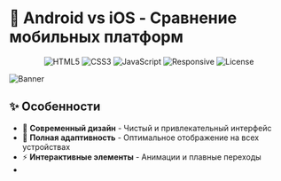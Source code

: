 # 📱 Android vs iOS - Сравнение мобильных платформ

<div align="center">

![HTML5](https://img.shields.io/badge/HTML5-E34F26?style=for-the-badge&logo=html5&logoColor=white)
![CSS3](https://img.shields.io/badge/CSS3-1572B6?style=for-the-badge&logo=css3&logoColor=white)
![JavaScript](https://img.shields.io/badge/JavaScript-F7DF1E?style=for-the-badge&logo=javascript&logoColor=black)
![Responsive](https://img.shields.io/badge/Responsive-Yes-green?style=for-the-badge)
![License](https://img.shields.io/badge/License-MIT-yellow?style=for-the-badge)


</div>

![Banner](https://via.placeholder.com/1200x400/4A90E2/FFFFFF?text=Android+vs+iOS+Comparison)

## ✨ Особенности

- 🎨 **Современный дизайн** - Чистый и привлекательный интерфейс
- 📱 **Полная адаптивность** - Оптимальное отображение на всех устройствах
- ⚡ **Интерактивные элементы** - Анимации и плавные переходы
- 
